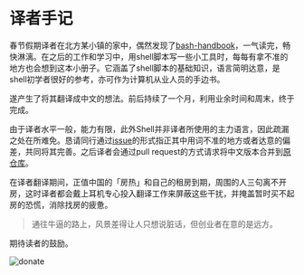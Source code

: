 # 译者手记

春节假期译者在北方某小镇的家中，偶然发现了[bash-handbook](https://github.com/denysdovhan/bash-handbook)，一气读完，畅快淋漓。在之后的工作和学习中，用shell脚本写一些小工具时，每每有拿不准的地方也会想到这本小册子。它涵盖了shell脚本的基础知识，语言简明达意，是shell初学者很好的参考，亦可作为计算机从业人员的手边书。

遂产生了将其翻译成中文的想法。前后持续了一个月，利用业余时间和周末，终于完成。

由于译者水平一般，能力有限，此外Shell并非译者所使用的主力语言，因此疏漏之处在所难免。恳请同行通过[issue](https://github.com/liushuaikobe/bash-handbook-zh-CN/issues)的形式指正其中用词不准的地方或者达意的偏差，共同将其完善。之后译者会通过pull request的方式请求将中文版本合并到[原仓库](https://github.com/denysdovhan/bash-handbook)。

在译者翻译期间，正值中国的「房热」和自己的租房到期，周围的人三句离不开房，这时译者都会戴上耳机专心投入翻译工作来屏蔽这些干扰，并掩盖暂时买不起房的恐慌，消除找房的疲惫。

> 通往牛逼的路上，风景差得让人只想说脏话，但创业者在意的是远方。

期待读者的鼓励。

![donate](http://7xjdjy.com1.z0.glb.clouddn.com/donate.png)
